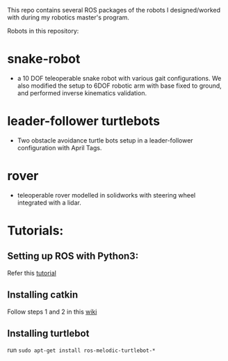 

This repo contains several ROS packages of the robots I designed/worked with during my robotics master's program. 



Robots in this repository:

# snake-robot
- a 10 DOF teleoperable snake robot with various gait configurations. We also modified the setup to 6DOF robotic arm with base fixed to ground, and performed inverse kinematics validation.

# leader-follower turtlebots
- Two obstacle avoidance turtle bots setup in a leader-follower configuration with April Tags.

# rover
- teleoperable rover modelled in solidworks with steering wheel integrated with a lidar.
 

# Tutorials:

## Setting up ROS with Python3:
Refer this [tutorial](https://www.miguelalonsojr.com/blog/robotics/ros/python3/2019/08/20/ros-melodic-python-3-build.html) 
## Installing catkin
Follow steps 1 and 2 in this [wiki](https://wiki.ros.org/catkin#Installing_catkin)

## Installing turtlebot
run `sudo apt-get install ros-melodic-turtlebot-*`
